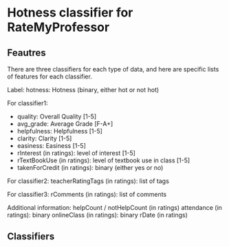 # Hotness classifier for RateMyProfessor

## Feautres
There are three classifiers for each type of data, and here are specific lists of features for each classifier.

Label:
  hotness: Hotness (binary, either hot or not hot)

For classifier1:
  * quality: Overall Quality [1-5]
  * avg_grade: Average Grade [F-A+]
  * helpfulness: Helpfulness [1-5]
  * clarity: Clarity [1-5]
  * easiness: Easiness [1-5]
  * rInterest (in ratings): level of interest [1-5]
  * rTextBookUse (in ratings): level of textbook use in class [1-5]
  * takenForCredit (in ratings): binary (either yes or no)

For classifier2:
  teacherRatingTags (in ratings): list of tags
  
For classifier3:
  rComments (in ratings): list of comments

Additional information:
  helpCount / notHelpCount (in ratings)
  attendance (in ratings): binary
  onlineClass (in ratings): binary
  rDate (in ratings)

## Classifiers


